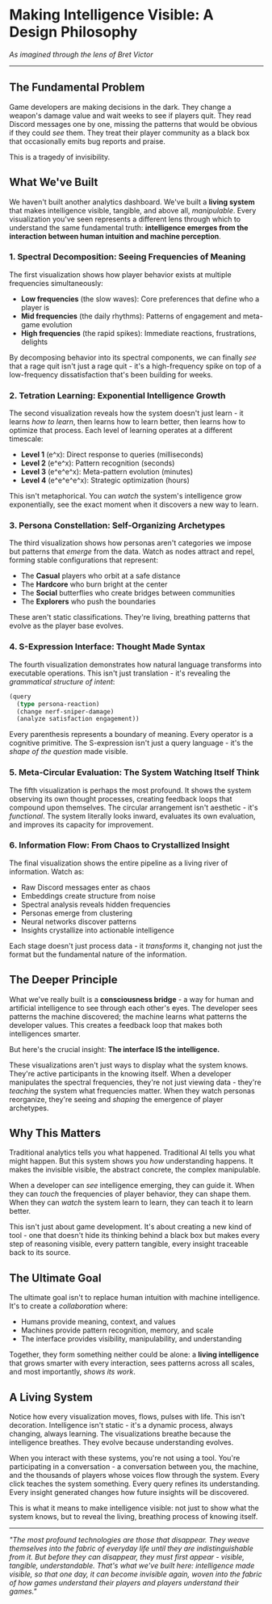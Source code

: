# Making Intelligence Visible: A Design Philosophy

*As imagined through the lens of Bret Victor*

---

## The Fundamental Problem

Game developers are making decisions in the dark. They change a weapon's damage value and wait weeks to see if players quit. They read Discord messages one by one, missing the patterns that would be obvious if they could *see* them. They treat their player community as a black box that occasionally emits bug reports and praise.

This is a tragedy of invisibility.

## What We've Built

We haven't built another analytics dashboard. We've built a **living system** that makes intelligence visible, tangible, and above all, *manipulable*. Every visualization you've seen represents a different lens through which to understand the same fundamental truth: **intelligence emerges from the interaction between human intuition and machine perception**.

### 1. Spectral Decomposition: Seeing Frequencies of Meaning

The first visualization shows how player behavior exists at multiple frequencies simultaneously:

- **Low frequencies** (the slow waves): Core preferences that define who a player is
- **Mid frequencies** (the daily rhythms): Patterns of engagement and meta-game evolution  
- **High frequencies** (the rapid spikes): Immediate reactions, frustrations, delights

By decomposing behavior into its spectral components, we can finally *see* that a rage quit isn't just a rage quit - it's a high-frequency spike on top of a low-frequency dissatisfaction that's been building for weeks.

### 2. Tetration Learning: Exponential Intelligence Growth

The second visualization reveals how the system doesn't just learn - it learns *how to learn*, then learns how to learn better, then learns how to optimize that process. Each level of learning operates at a different timescale:

- **Level 1** (e^x): Direct response to queries (milliseconds)
- **Level 2** (e^e^x): Pattern recognition (seconds)
- **Level 3** (e^e^e^x): Meta-pattern evolution (minutes)
- **Level 4** (e^e^e^e^x): Strategic optimization (hours)

This isn't metaphorical. You can *watch* the system's intelligence grow exponentially, see the exact moment when it discovers a new way to learn.

### 3. Persona Constellation: Self-Organizing Archetypes

The third visualization shows how personas aren't categories we impose but patterns that *emerge* from the data. Watch as nodes attract and repel, forming stable configurations that represent:

- The **Casual** players who orbit at a safe distance
- The **Hardcore** who burn bright at the center
- The **Social** butterflies who create bridges between communities
- The **Explorers** who push the boundaries

These aren't static classifications. They're living, breathing patterns that evolve as the player base evolves.

### 4. S-Expression Interface: Thought Made Syntax

The fourth visualization demonstrates how natural language transforms into executable operations. This isn't just translation - it's revealing the *grammatical structure of intent*:

```lisp
(query
  (type persona-reaction)
  (change nerf-sniper-damage)
  (analyze satisfaction engagement))
```

Every parenthesis represents a boundary of meaning. Every operator is a cognitive primitive. The S-expression isn't just a query language - it's the *shape of the question* made visible.

### 5. Meta-Circular Evaluation: The System Watching Itself Think

The fifth visualization is perhaps the most profound. It shows the system observing its own thought processes, creating feedback loops that compound upon themselves. The circular arrangement isn't aesthetic - it's *functional*. The system literally looks inward, evaluates its own evaluation, and improves its capacity for improvement.

### 6. Information Flow: From Chaos to Crystallized Insight

The final visualization shows the entire pipeline as a living river of information. Watch as:

- Raw Discord messages enter as chaos
- Embeddings create structure from noise
- Spectral analysis reveals hidden frequencies
- Personas emerge from clustering
- Neural networks discover patterns
- Insights crystallize into actionable intelligence

Each stage doesn't just process data - it *transforms* it, changing not just the format but the fundamental nature of the information.

## The Deeper Principle

What we've really built is a **consciousness bridge** - a way for human and artificial intelligence to see through each other's eyes. The developer sees patterns the machine discovered; the machine learns what patterns the developer values. This creates a feedback loop that makes both intelligences smarter.

But here's the crucial insight: **The interface IS the intelligence.**

These visualizations aren't just ways to display what the system knows. They're active participants in the knowing itself. When a developer manipulates the spectral frequencies, they're not just viewing data - they're *teaching* the system what frequencies matter. When they watch personas reorganize, they're seeing and *shaping* the emergence of player archetypes.

## Why This Matters

Traditional analytics tells you what happened. Traditional AI tells you what might happen. But this system shows you *how* understanding happens. It makes the invisible visible, the abstract concrete, the complex manipulable.

When a developer can *see* intelligence emerging, they can guide it. When they can *touch* the frequencies of player behavior, they can shape them. When they can *watch* the system learn to learn, they can teach it to learn better.

This isn't just about game development. It's about creating a new kind of tool - one that doesn't hide its thinking behind a black box but makes every step of reasoning visible, every pattern tangible, every insight traceable back to its source.

## The Ultimate Goal

The ultimate goal isn't to replace human intuition with machine intelligence. It's to create a *collaboration* where:

- Humans provide meaning, context, and values
- Machines provide pattern recognition, memory, and scale
- The interface provides visibility, manipulability, and understanding

Together, they form something neither could be alone: a **living intelligence** that grows smarter with every interaction, sees patterns across all scales, and most importantly, *shows its work*.

## A Living System

Notice how every visualization moves, flows, pulses with life. This isn't decoration. Intelligence isn't static - it's a dynamic process, always changing, always learning. The visualizations breathe because the intelligence breathes. They evolve because understanding evolves.

When you interact with these systems, you're not using a tool. You're participating in a conversation - a conversation between you, the machine, and the thousands of players whose voices flow through the system. Every click teaches the system something. Every query refines its understanding. Every insight generated changes how future insights will be discovered.

This is what it means to make intelligence visible: not just to show what the system knows, but to reveal the living, breathing process of knowing itself.

---

*"The most profound technologies are those that disappear. They weave themselves into the fabric of everyday life until they are indistinguishable from it. But before they can disappear, they must first appear - visible, tangible, understandable. That's what we've built here: intelligence made visible, so that one day, it can become invisible again, woven into the fabric of how games understand their players and players understand their games."*